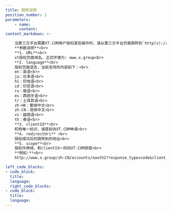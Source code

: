 ```yaml
---
title: 跳转说明
position_number: 1
parameters:
    - name:
      content:
content_markdown: >-

    当第三方平台需要XT.COM用户授权某些操作时，请从第三方平台页面跳转到`http(s)://{URL}/{language}/accounts/oauth2?response_type=code&client_id={clientId}&redirect_uri={redirectUri}&scope={scope}`<br>
    **参数说明**<br>
    **1. URL**<br>
    xt授权页面域名，正式环境为: www.x.group<br>
    **2. language**<br> 
    授权页面语言，当前支持的内容如下：<br>
    en：英语<br>
    ja：日本语<br>
    hi：印地语<br>
    id：印尼语<br>
    ru：俄语<br>
    es：西班牙语<br>
    tr：土耳其语<br>
    zh-HK：繁体中文<br>
    zh-CN：简体中文<br>
    vi：越南语<br>
    th：泰语<br>
    **3. clientId**<br>
    机构唯一标识，请提前向XT.COM申请<br>
    **4. redirectUri** <br>
    授权成功后的跳转到的地址<br>
    **5. scope**<br>
    授权作用域，和clientId一同向XT.COM获取<br>
    **例如:**<br>
    http://www.x.group/zh-CN/accounts/oauth2?response_type=code&client_id=DDJ7BLK49YUCL97S&redirect_uri=https%3A%2F%2Fwww.baidu.com&scope=userinfo

left_code_blocks:
- code_block:
  title:
  language:
  right_code_blocks:
- code_block:
  title:
  language:
---
```



